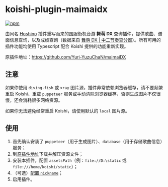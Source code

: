 # koishi-plugin-maimaidx

[![npm](https://img.shields.io/npm/v/koishi-plugin-maimaidx?style=flat-square)](https://www.npmjs.com/package/koishi-plugin-maimaidx)

由同名 [Hoshino](https://github.com/Ice-Cirno/HoshinoBot) 插件重写而来的国服街机音游 **舞萌 DX** 查询插件，提供歌曲、谱面信息查询，以及成绩查询（数据来自 [舞萌 DX | 中二节奏查分器](https://www.diving-fish.com/maimaidx/prober/)）。所有可用的插件功能均使用 Typescript 配合 Koishi 提供的功能重新实现。

原插件地址：<https://github.com/Yuri-YuzuChaN/maimaiDX>

## 注意

如果你使用 `diving-fish` 或 `xray` 图片源，插件非常依赖浏览器缓存，请不要频繁重启 Koishi、重载 `puppeteer` 服务或手动清除浏览器缓存，否则生成图片不仅很慢，还会消耗很多网络资源。

如果你无法避免经常重启 Koishi，请使用默认的 `local` 图片源。

## 使用

1. 首先确认安装了 `puppeteer`（用于生成图片）、`database`（用于存储歌曲信息）服务；
2. 到[原插件地址](https://github.com/Yuri-YuzuChaN/maimaiDX)下载并解压资源文件；
3. 安装本插件，配置 `assetsPath`（例：`file://D:\static` 或 `file:///home/koishi/static`）；
4. （可选）[配置 `nickname`](https://koishi.chat/zh-CN/api/core/app.html#options-nickname)；
5. 启用插件。
